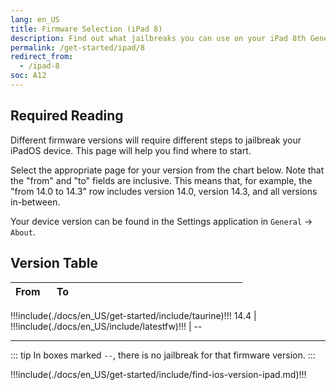 ```yaml
---
lang: en_US
title: Firmware Selection (iPad 8)
description: Find out what jailbreaks you can use on your iPad 8th Generation
permalink: /get-started/ipad/8
redirect_from:
  - /ipad-8
soc: A12
---
```


## Required Reading

Different firmware versions will require different steps to jailbreak your iPadOS device. This page will help you find where to start.

Select the appropriate page for your version from the chart below. Note that the "from" and "to" fields are inclusive. This means that, for example, the "from 14.0 to 14.3" row includes version 14.0, version 14.3, and all versions in-between.

Your device version can be found in the Settings application in `General` -> `About`.

## Version Table

From | To   | <colgroup><col style="width:15%;"><col style="width:15%;"><col style="width:70%;"></colgroup>
:-:  | :-:  | :-: |
!!!include(./docs/en_US/get-started/include/taurine)!!!
14.4 | !!!include(./docs/en_US/include/latestfw)!!! | --

---

::: tip
In boxes marked `--`, there is no jailbreak for that firmware version.
:::

!!!include(./docs/en_US/get-started/include/find-ios-version-ipad.md)!!!
